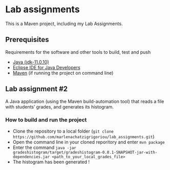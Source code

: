# Lab assignments

This is a Maven project, including my Lab Assignments.

## Prerequisites

Requirements for the software and other tools to build, test and push 
- [Java (jdk-11.0.10)](https://www.oracle.com/java/technologies/javase-jdk11-downloads.html)
- [Eclipse IDE for Java Developers](https://www.eclipse.org/downloads/packages/)
- [Maven](https://maven.apache.org/download.cgi) (if running the project on command line)

## Lab assignment #2
A Java application (using the Maven build-automation tool) that reads a file with students’ grades, and generates its histogram.

### How to build and run the project

- Clone the repository to a local folder (```git clone https://github.com/marlenachatzigrigoriou/lab_assignments.git```)
- Open the command line in your cloned reporitory and enter ```mvn package```
- Enter the command ```java -jar gradeshistogram/target/gradeshistogram-0.0.1-SNAPSHOT-jar-with-dependencies.jar <path_to_your_local_grades_file>```
- The histogram has been generated !
